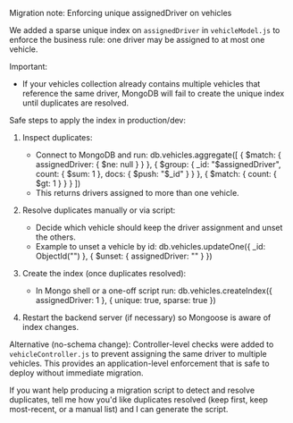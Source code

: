 Migration note: Enforcing unique assignedDriver on vehicles

We added a sparse unique index on `assignedDriver` in `vehicleModel.js` to enforce the business rule: one driver may be assigned to at most one vehicle.

Important:

- If your vehicles collection already contains multiple vehicles that reference the same driver, MongoDB will fail to create the unique index until duplicates are resolved.

Safe steps to apply the index in production/dev:

1. Inspect duplicates:

   - Connect to MongoDB and run:
     db.vehicles.aggregate([
     { $match: { assignedDriver: { $ne: null } } },
     { $group: { _id: "$assignedDriver", count: { $sum: 1 }, docs: { $push: "$_id" } } },
     { $match: { count: { $gt: 1 } } }
     ])
   - This returns drivers assigned to more than one vehicle.

2. Resolve duplicates manually or via script:

   - Decide which vehicle should keep the driver assignment and unset the others.
   - Example to unset a vehicle by id:
     db.vehicles.updateOne({ \_id: ObjectId("<id-to-unset>") }, { $unset: { assignedDriver: "" } })

3. Create the index (once duplicates resolved):

   - In Mongo shell or a one-off script run:
     db.vehicles.createIndex({ assignedDriver: 1 }, { unique: true, sparse: true })

4. Restart the backend server (if necessary) so Mongoose is aware of index changes.

Alternative (no-schema change): Controller-level checks were added to `vehicleController.js` to prevent assigning the same driver to multiple vehicles. This provides an application-level enforcement that is safe to deploy without immediate migration.

If you want help producing a migration script to detect and resolve duplicates, tell me how you'd like duplicates resolved (keep first, keep most-recent, or a manual list) and I can generate the script.
